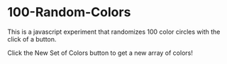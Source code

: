 # 100-Random-Colors

This is a javascript experiment that randomizes 100 color circles with the click of a button.

Click the New Set of Colors button to get a new array of colors!
